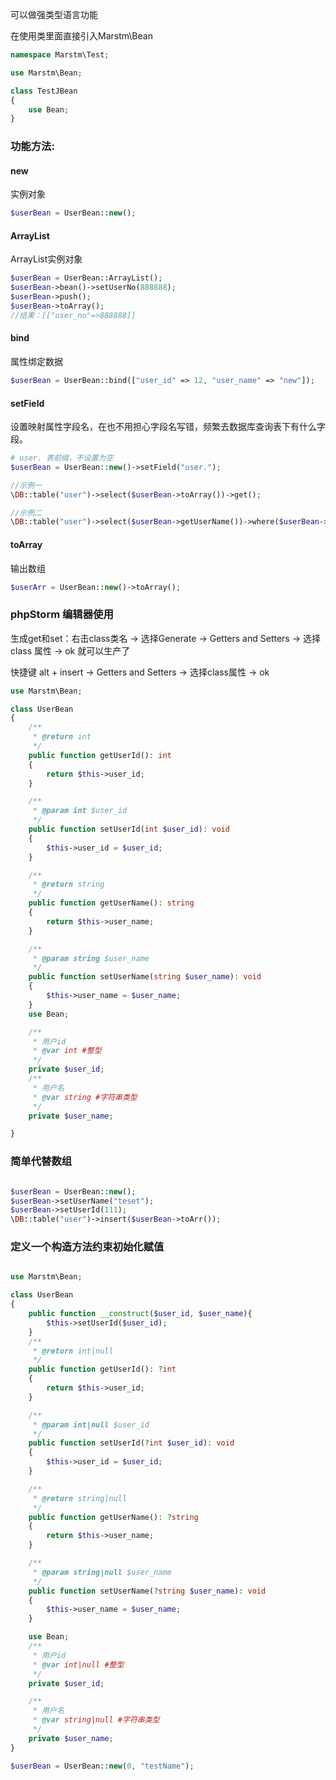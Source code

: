 可以做强类型语言功能

在使用类里面直接引入Marstm\Bean

```php
namespace Marstm\Test;

use Marstm\Bean;

class TestJBean
{
    use Bean;
}
```

### 功能方法:

#### new

实例对象

```php
$userBean = UserBean::new();
```

#### ArrayList

ArrayList实例对象

```php
$userBean = UserBean::ArrayList();
$userBean->bean()->setUserNo(888888);
$userBean->push();
$userBean->toArray();
//结果：[["user_no"=>888888]]
```

#### bind

属性绑定数据

```php
$userBean = UserBean::bind(["user_id" => 12, "user_name" => "new"]);

```

#### setField

设置映射属性字段名，在也不用担心字段名写错，频繁去数据库查询表下有什么字段。

```php
# user. 表前缀，不设置为空
$userBean = UserBean::new()->setField("user.");

//示例一
\DB::table("user")->select($userBean->toArray())->get();

//示例二
\DB::table("user")->select($userBean->getUserName())->where($userBean->getUserId(),"10086")->get();
```

#### toArray

输出数组

```php
$userArr = UserBean::new()->toArray();
```

### phpStorm 编辑器使用

生成get和set：右击class类名 -> 选择Generate -> Getters and Setters -> 选择class 属性 -> ok 就可以生产了

快捷键 alt + insert -> Getters and Setters -> 选择class属性 -> ok

```php
use Marstm\Bean;

class UserBean
{
    /**
     * @return int
     */
    public function getUserId(): int
    {
        return $this->user_id;
    }

    /**
     * @param int $user_id
     */
    public function setUserId(int $user_id): void
    {
        $this->user_id = $user_id;
    }

    /**
     * @return string
     */
    public function getUserName(): string
    {
        return $this->user_name;
    }

    /**
     * @param string $user_name
     */
    public function setUserName(string $user_name): void
    {
        $this->user_name = $user_name;
    }
    use Bean;

    /**
     * 用户id
     * @var int #整型
     */
    private $user_id;
    /**
     * 用户名
     * @var string #字符串类型
     */
    private $user_name;

}
```

### 简单代替数组

```php

$userBean = UserBean::new();
$userBean->setUserName("teset");
$userBean->setUserId(111);
\DB::table("user")->insert($userBean->toArr());

```

### 定义一个构造方法约束初始化赋值

```php

use Marstm\Bean;

class UserBean 
{
    public function __construct($user_id, $user_name){
        $this->setUserId($user_id);
    }
    /**
     * @return int|null
     */
    public function getUserId(): ?int
    {
        return $this->user_id;
    }

    /**
     * @param int|null $user_id
     */
    public function setUserId(?int $user_id): void
    {
        $this->user_id = $user_id;
    }

    /**
     * @return string|null
     */
    public function getUserName(): ?string
    {
        return $this->user_name;
    }

    /**
     * @param string|null $user_name
     */
    public function setUserName(?string $user_name): void
    {
        $this->user_name = $user_name;
    }

    use Bean;
    /**
     * 用户id
     * @var int|null #整型
     */
    private $user_id;

    /**
     * 用户名
     * @var string|null #字符串类型
     */
    private $user_name;
}

$userBean = UserBean::new(0, "testName");

```